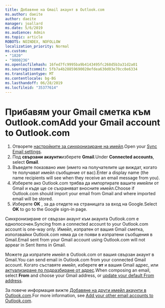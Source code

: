 ```yaml
---
title: Добавяне на Gmail акаунт в Outlook.com
ms.author: daeite
author: daeite
manager: joallard
ms.date: 5/6/2019
ms.audience: Admin
ms.topic: article
ROBOTS: NOINDEX, NOFOLLOW
localization_priority: Normal
ms.custom:
- "1820"
- "9000236"
ms.openlocfilehash: 16fed7fc9995ba9b4143495fc268d5b3a31d2a01
ms.sourcegitcommit: 5fb7a4b28859690020efdea630d03e70cc0e6334
ms.translationtype: MT
ms.contentlocale: bg-BG
ms.lasthandoff: 06/28/2019
ms.locfileid: "35377614"
---
```

# <a name="add-your-gmail-account-to-outlookcom"></a><span data-ttu-id="9d30a-102">Прибавям your Gmail сметка към Outlook.com</span><span class="sxs-lookup"><span data-stu-id="9d30a-102">Add your Gmail account to Outlook.com</span></span>

1. <span data-ttu-id="9d30a-103">Отворете [настройките за синхронизиране на имейл](https://go.microsoft.com/fwlink/?linkid=875264).</span><span class="sxs-lookup"><span data-stu-id="9d30a-103">Open your [Sync Email settings](https://go.microsoft.com/fwlink/?linkid=875264).</span></span>
2. <span data-ttu-id="9d30a-104">Под **свързани акаунти**изберете **Gmail**.</span><span class="sxs-lookup"><span data-stu-id="9d30a-104">Under **Connected accounts**, select **Gmail**.</span></span>
3. <span data-ttu-id="9d30a-105">Въведете показвано име (името на получателите ще виждат, когато те получават имейл съобщение от вас).</span><span class="sxs-lookup"><span data-stu-id="9d30a-105">Enter a display name (the name recipients will see when they receive an email message from you).</span></span>
4. <span data-ttu-id="9d30a-106">Изберете ако Outlook.com трябва да импортирате вашите имейли от Gmail и къде ще се съхраняват вносните имейл.</span><span class="sxs-lookup"><span data-stu-id="9d30a-106">Choose if Outlook.com should import your email from Gmail and where imported email will be stored.</span></span>
5. <span data-ttu-id="9d30a-107">Изберете **OK** , за да отидете на страницата за вход на Google.</span><span class="sxs-lookup"><span data-stu-id="9d30a-107">Select **OK** to go to the Google sign-in page.</span></span>

<span data-ttu-id="9d30a-108">Синхронизиране от свързан акаунт към акаунта Outlook.com е еднопосочен.</span><span class="sxs-lookup"><span data-stu-id="9d30a-108">Syncing from a connected account to your Outlook.com account is one-way only.</span></span> <span data-ttu-id="9d30a-109">Имейл, изпратен от вашия Gmail сметка, използвайки Outlook.com няма да се появи в изпратени съобщения в Gmail.</span><span class="sxs-lookup"><span data-stu-id="9d30a-109">Email sent from your Gmail account using Outlook.com will not appear in Sent Items in Gmail.</span></span>

<span data-ttu-id="9d30a-110">Можете да изпратите имейл в Outlook.com от вашия свързан акаунт в Gmail.</span><span class="sxs-lookup"><span data-stu-id="9d30a-110">You can send email in Outlook.com from your connected Gmail account.</span></span> <span data-ttu-id="9d30a-111">Когато съставяте имейл, изберете **от** и вашия Gmail адрес, или [актуализиране по подразбиране от адрес](https://go.microsoft.com/fwlink/?linkid=875264).</span><span class="sxs-lookup"><span data-stu-id="9d30a-111">When composing an email, select **From** and choose your Gmail address, or [update your default From address](https://go.microsoft.com/fwlink/?linkid=875264).</span></span>

<span data-ttu-id="9d30a-112">За повече информация вижте [Добавяне на други имейл акаунти в Outlook.com](https://support.office.com/article/c5224df4-5885-4e79-91ba-523aa743f0ba).</span><span class="sxs-lookup"><span data-stu-id="9d30a-112">For more information, see [Add your other email accounts to Outlook.com](https://support.office.com/article/c5224df4-5885-4e79-91ba-523aa743f0ba).</span></span>